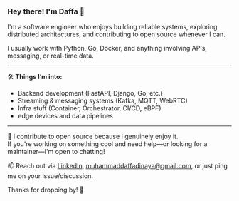 ### Hey there! I'm Daffa 👋

I'm a software engineer who enjoys building reliable systems, exploring distributed architectures, and contributing to open source whenever I can.

I usually work with Python, Go, Docker, and anything involving APIs, messaging, or real-time data.

---

🛠 **Things I’m into:**  
- Backend development (FastAPI, Django, Go, etc.)  
- Streaming & messaging systems (Kafka, MQTT, WebRTC)  
- Infra stuff (Container, Orchestrator, CI/CD, eBPF)  
- edge devices and data pipelines  

---

🌱 I contribute to open source because I genuinely enjoy it.  
If you're working on something cool and need help—or looking for a maintainer—I'm open to chatting!

📫 Reach out via [LinkedIn](https://www.linkedin.com/in/muhammad-daffa-dinaya/), [muhammaddaffadinaya@gmail.com](mailto:muhammaddaffadinaya@gmail.com), or just ping me on your issue/discussion.

Thanks for dropping by! 🚀

